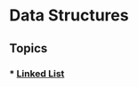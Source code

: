 # Data Structures
## Topics
### * [Linked List](https://github.com/MuhammadAmas/Data-Structures/tree/master/Linked%20List)